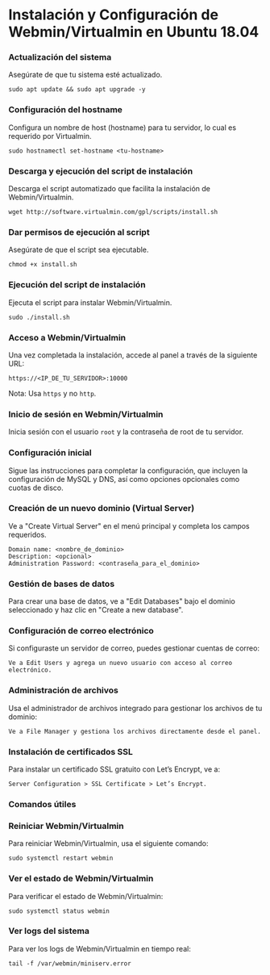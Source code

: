 # Instalación y Configuración de Webmin/Virtualmin en Ubuntu 18.04

### Actualización del sistema
Asegúrate de que tu sistema esté actualizado.
```
sudo apt update && sudo apt upgrade -y
```

### Configuración del hostname
Configura un nombre de host (hostname) para tu servidor, lo cual es requerido por Virtualmin.
```
sudo hostnamectl set-hostname <tu-hostname>
```

### Descarga y ejecución del script de instalación
Descarga el script automatizado que facilita la instalación de Webmin/Virtualmin.
```
wget http://software.virtualmin.com/gpl/scripts/install.sh
```

### Dar permisos de ejecución al script
Asegúrate de que el script sea ejecutable.
```
chmod +x install.sh
```

### Ejecución del script de instalación
Ejecuta el script para instalar Webmin/Virtualmin.
```
sudo ./install.sh
```

### Acceso a Webmin/Virtualmin
Una vez completada la instalación, accede al panel a través de la siguiente URL:
```
https://<IP_DE_TU_SERVIDOR>:10000
```
Nota: Usa `https` y no `http`.

### Inicio de sesión en Webmin/Virtualmin
Inicia sesión con el usuario `root` y la contraseña de root de tu servidor.

### Configuración inicial
Sigue las instrucciones para completar la configuración, que incluyen la configuración de MySQL y DNS, así como opciones opcionales como cuotas de disco.

### Creación de un nuevo dominio (Virtual Server)
Ve a "Create Virtual Server" en el menú principal y completa los campos requeridos.
```
Domain name: <nombre_de_dominio>
Description: <opcional>
Administration Password: <contraseña_para_el_dominio>
```

### Gestión de bases de datos
Para crear una base de datos, ve a "Edit Databases" bajo el dominio seleccionado y haz clic en "Create a new database".

### Configuración de correo electrónico
Si configuraste un servidor de correo, puedes gestionar cuentas de correo:
```
Ve a Edit Users y agrega un nuevo usuario con acceso al correo electrónico.
```

### Administración de archivos
Usa el administrador de archivos integrado para gestionar los archivos de tu dominio:
```
Ve a File Manager y gestiona los archivos directamente desde el panel.
```

### Instalación de certificados SSL
Para instalar un certificado SSL gratuito con Let’s Encrypt, ve a:
```
Server Configuration > SSL Certificate > Let’s Encrypt.
```

### Comandos útiles

### Reiniciar Webmin/Virtualmin
Para reiniciar Webmin/Virtualmin, usa el siguiente comando:
```
sudo systemctl restart webmin
```

### Ver el estado de Webmin/Virtualmin
Para verificar el estado de Webmin/Virtualmin:
```
sudo systemctl status webmin
```

### Ver logs del sistema
Para ver los logs de Webmin/Virtualmin en tiempo real:
```
tail -f /var/webmin/miniserv.error
```